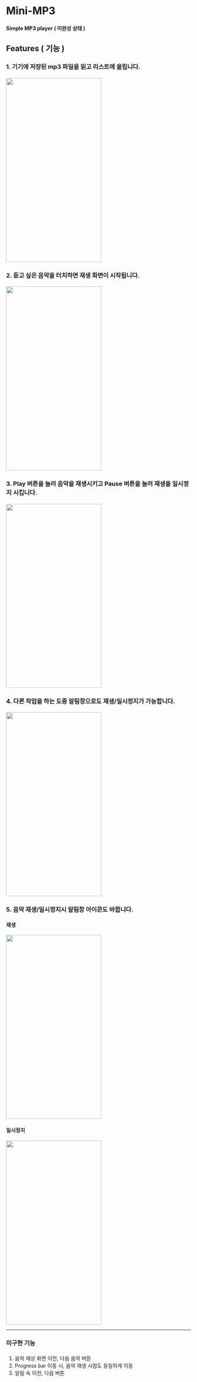 # Mini-MP3
#### Simple MP3 player ( 미완성 상태 )
#### 
## Features ( 기능 )
### 1. 기기에 저장된 mp3 파일을 읽고 리스트에 올립니다.
#### 
#### 
<img src="https://user-images.githubusercontent.com/74638588/147723587-fbf8c8a2-307c-4bde-a2c8-338493a5fa75.png" width="260" height="500">

### 2. 듣고 싶은 음악을 터치하면 재생 화면이 시작됩니다.
#### 
#### 
<img src="https://user-images.githubusercontent.com/74638588/147724206-26a2f4fa-06ba-4cac-972a-2376fa162fed.png" width="260" height="500">

### 3. Play 버튼을 눌러 음악을 재생시키고 Pause 버튼을 눌러 재생을 일시정지 시킵니다.
#### 
#### 
<img src="https://user-images.githubusercontent.com/74638588/147730019-d0469be1-49fa-4caf-8940-82656b498074.png" width="260" height="500">

### 4. 다른 작업을 하는 도중 알림창으로도 재생/일시정지가 가능합니다.
#### 
#### 
<img src="https://user-images.githubusercontent.com/74638588/147724955-2a752e83-4045-492b-886f-8b08a92927bf.png" width="260" height="500">

### 5. 음악 재생/일시정지시 알림창 아이콘도 바뀝니다.
#### 
#### 
#### 재생
<img src="https://user-images.githubusercontent.com/74638588/147725359-9c421501-d27d-46cc-ab01-6a7f9e91e075.png" width="260" height="500">

#### 일시정지
<img src="https://user-images.githubusercontent.com/74638588/147725685-e15cc54f-d89f-4b06-a191-1f70379f5bf7.png" width="260" height="500">

* * *

### 미구현 기능
#### 
1. 음악 재상 화면 이전, 다음 음악 버튼
2. Progress bar 이동 시, 음악 재생 시점도 동일하게 이동
3. 알림 속 이전, 다음 버튼
